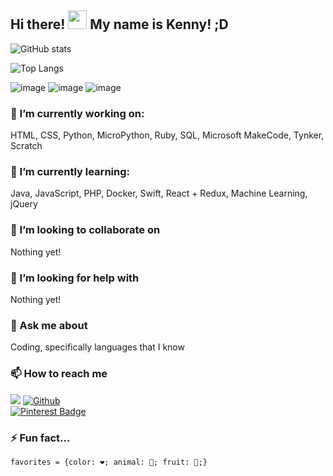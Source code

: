 ## Hi there! <img src="https://raw.githubusercontent.com/MartinHeinz/MartinHeinz/master/wave.gif" width="30px"> My name is Kenny! ;D

<!-- **KennyOliver/KennyOliver** is a ✨ _special_ ✨ repository because its `README.md` (this file) appears on your GitHub profile. -->

<!--![GitHub stats](https://github-readme-stats.vercel.app/api?username=KennyOliver&show_icons=true&hide_border=true&theme=radical)-->
![GitHub stats](https://github-readme-stats.vercel.app/api?username=KennyOliver&show_icons=true&hide_border=true&theme=radical&bg_color=60,12b035,06abd4&title_color=333333&text_color=dddddd&icon_color=eeeeee)
<br>
<!--![Top Langs](https://github-readme-stats.vercel.app/api/top-langs/?username=KennyOliver&hide_border=true&theme=radical&layout=compact)-->
![Top Langs](https://github-readme-stats.vercel.app/api/top-langs/?username=KennyOliver&hide_border=true&theme=radical&layout=compact&langs_count=8&bg_color=60,12b035,06abd4&title_color=333333&text_color=dddddd&icon_color=eeeeee)

<!--![image](https://forthebadge.com/images/badges/built-with-love.svg)-->
![image](https://forthebadge.com/images/badges/contains-tasty-spaghetti-code.svg)
![image](https://forthebadge.com/images/badges/made-with-markdown.svg)
![image](https://forthebadge.com/images/badges/powered-by-black-magic.svg)
<!--![image](https://forthebadge.com/images/badges/it-works-why.svg)-->

<!--![image](https://forthebadge.com/images/badges/built-with-love.svg)
![image](https://forthebadge.com/images/badges/built-with-swag.svg)
![image](https://forthebadge.com/images/badges/contains-tasty-spaghetti-code.svg)
![image](https://forthebadge.com/images/badges/made-with-python.svg)
![image](https://forthebadge.com/images/badges/made-with-markdown.svg)
![image](https://forthebadge.com/images/badges/powered-by-black-magic.svg)
![image](https://forthebadge.com/images/badges/it-works-why.svg)
![image](https://forthebadge.com/images/badges/works-on-my-machine.svg)
![image](https://forthebadge.com/images/badges/powered-by-pull-requests.svg)
![image](https://forthebadge.com/images/badges/powered-by-water.svg)
![image](https://forthebadge.com/images/badges/uses-brains.svg)
![image](https://forthebadge.com/images/badges/uses-html.svg)
![image](https://forthebadge.com/images/badges/uses-css.svg)
![image](https://forthebadge.com/images/badges/uses-js.svg)-->

<!--![image](https://forthebadge.com/images/badges/built-with-love.svg)
![image](https://forthebadge.com/images/badges/built-by-developers.svg)
![image](https://forthebadge.com/images/badges/contains-tasty-spaghetti-code.svg)
![image](https://forthebadge.com/images/badges/contains-breadcrumbs.svg)
![image](https://forthebadge.com/images/badges/contains-cat-gifs.svg)
![image](https://forthebadge.com/images/badges/ctrl-c-ctrl-v.svg)
![image](https://forthebadge.com/images/badges/designed-in-etch-a-sketch.svg)
![image](https://forthebadge.com/images/badges/designed-in-ms-paint.svg)
![image](https://forthebadge.com/images/badges/fixed-bugs.svg)
![image](https://forthebadge.com/images/badges/built-with-swag.svg)
![image](https://forthebadge.com/images/badges/built-with-resentment.svg)
![image](https://forthebadge.com/images/badges/built-with-science.svg)
![image](https://forthebadge.com/images/badges/ages-12.svg)
![image](https://forthebadge.com/images/badges/built-for-android.svg)
![image](https://forthebadge.com/images/badges/made-with-python.svg)
![image](https://forthebadge.com/images/badges/made-with-markdown.svg)
![image](https://forthebadge.com/images/badges/made-with-javascript.svg)
![image](https://forthebadge.com/images/badges/made-with-swift.svg)
![image](https://forthebadge.com/images/badges/powered-by-black-magic.svg)
![image](https://forthebadge.com/images/badges/makes-people-smile.svg)
![image](https://forthebadge.com/images/badges/fo-real.svg)
![image](https://forthebadge.com/images/badges/for-robots.svg)
![image](https://forthebadge.com/images/badges/for-you.svg)
![image](https://forthebadge.com/images/badges/it-works-why.svg)
![image](https://forthebadge.com/images/badges/powered-by-coders-sweat.svg)
![image](https://forthebadge.com/images/badges/powered-by-responsibility.svg)
![image](https://forthebadge.com/images/badges/powered-by-oxygen.svg)
![image](https://forthebadge.com/images/badges/powered-by-overtime.svg)
![image](https://forthebadge.com/images/badges/powered-by-pull-requests.svg)
![image](https://forthebadge.com/images/badges/powered-by-water.svg)
![image](https://forthebadge.com/images/badges/powered-by-flux-capacitor.svg)
![image](https://forthebadge.com/images/badges/powered-by-jeffs-keyboard.svg)
![image](https://forthebadge.com/images/badges/uses-badges.svg)
![image](https://forthebadge.com/images/badges/uses-brains.svg)
![image](https://forthebadge.com/images/badges/uses-html.svg)
![image](https://forthebadge.com/images/badges/uses-css.svg)
![image](https://forthebadge.com/images/badges/uses-js.svg)
![image](https://forthebadge.com/images/badges/validated-html5.svg)
![image](https://forthebadge.com/images/badges/works-on-my-machine.svg)-->

### 🔭 I’m currently working on:
HTML, CSS, Python, MicroPython, Ruby, SQL, Microsoft MakeCode, Tynker, Scratch
### 🌱 I’m currently learning:
Java, JavaScript, PHP, Docker, Swift, React + Redux, Machine Learning, jQuery
### 👯 I’m looking to collaborate on
Nothing yet!
### 🤔 I’m looking for help with
Nothing yet!
### 💬 Ask me about
Coding, specifically languages that I know
### 📫 How to reach me
![](https://visitor-badge.laobi.icu/badge?page_id=KennyOliver.KennyOliver)
[![Github](https://img.shields.io/github/followers/KennyOliver?label=Follow&style=for-the-badge)](https://github.com/KennyOliver)
<br>
[![Pinterest Badge](https://img.shields.io/badge/@KennyTheOlive-ff0000?style=for-the-badge&logo=pinterest&logoColor=white&link=https://www.pinterest.com/KennyTheOlive)](https://www.pinterest.com/KennyTheOlive)
### ⚡️ Fun fact...
```
favorites = {color: ❤️; animal: 🐞; fruit: 🍓;}
```


<!--![GitHub forks](https://img.shields.io/github/forks/USER/REPOSITORY?style=social)
![GitHub watchers](https://img.shields.io/github/watchers/USER/REPOSITORY?style=social)
![GitHub followers](https://img.shields.io/github/followers/USER?style=social)
![GitHub repo size](https://img.shields.io/github/repo-size/USER/REPOSITORY?style=plastic)
![GitHub language count](https://img.shields.io/github/languages/count/USER/REPOSITORY?style=plastic)
![GitHub top language](https://img.shields.io/github/languages/top/USER/REPOSITORY?style=plastic)
![GitHub last commit](https://img.shields.io/github/last-commit/USER/REPOSITORY?color=red&style=plastic)-->
